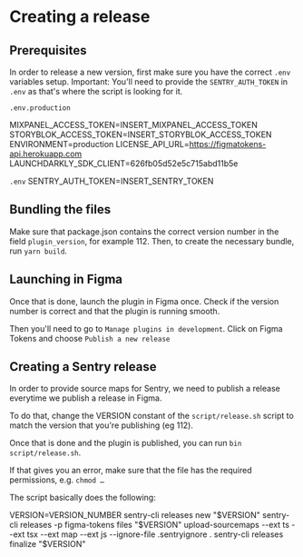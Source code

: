# Creating a release

## Prerequisites

In order to release a new version, first make sure you have the correct `.env` variables setup.
Important: You'll need to provide the `SENTRY_AUTH_TOKEN` in `.env` as that's where the script is looking for it.


`.env.production`

MIXPANEL_ACCESS_TOKEN=INSERT_MIXPANEL_ACCESS_TOKEN
STORYBLOK_ACCESS_TOKEN=INSERT_STORYBLOK_ACCESS_TOKEN
ENVIRONMENT=production
LICENSE_API_URL=https://figmatokens-api.herokuapp.com
LAUNCHDARKLY_SDK_CLIENT=626fb05d52e5c715abd11b5e

`.env`
SENTRY_AUTH_TOKEN=INSERT_SENTRY_TOKEN
## Bundling the files

Make sure that package.json contains the correct version number in the field `plugin_version`, for example 112.
Then, to create the necessary bundle, run `yarn build`.

## Launching in Figma

Once that is done, launch the plugin in Figma once. Check if the version number is correct and that the plugin is running smooth.

Then you'll need to go to `Manage plugins in development`.
Click on Figma Tokens and choose `Publish a new release`

## Creating a Sentry release

In order to provide source maps for Sentry, we need to publish a release everytime we publish a release in Figma.

To do that, change the VERSION constant of the `script/release.sh` script to match the version that you're publishing (eg 112). 

Once that is done and the plugin is published, you can run `bin script/release.sh`. 

If that gives you an error, make sure that the file has the required permissions, e.g. `chmod …`

The script basically does the following:

VERSION=VERSION_NUMBER
sentry-cli releases new "$VERSION"
sentry-cli releases -p figma-tokens files "$VERSION" upload-sourcemaps --ext ts --ext tsx --ext map --ext js --ignore-file .sentryignore .
sentry-cli releases finalize "$VERSION"
